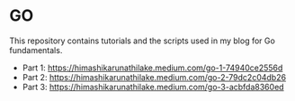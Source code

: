 # GO

This repository contains tutorials and the scripts used in my blog for Go fundamentals.  

- Part 1: https://himashikarunathilake.medium.com/go-1-74940ce2556d
- Part 2: https://himashikarunathilake.medium.com/go-2-79dc2c04db26
- Part 3: https://himashikarunathilake.medium.com/go-3-acbfda8360ed
